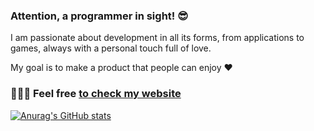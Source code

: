 ### Attention, a programmer in sight! 😎
I am passionate about development in all its forms, from applications to games, always with a personal touch full of love.

My goal is to make a product that people can enjoy ❤️

### 🧑🏻‍💻 Feel free [to check my website](https://miguelcano.dev)

[![Anurag's GitHub stats](https://github-readme-stats.vercel.app/api?username=miguelcanosantana&theme=radical)](https://github.com/anuraghazra/github-readme-stats)
